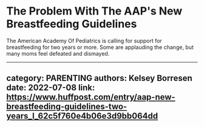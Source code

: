 # The Problem With The AAP's New Breastfeeding Guidelines

The American Academy Of Pediatrics is calling for support for breastfeeding for two years or more. Some are applauding the change, but many moms feel defeated and dismayed.

---
category: PARENTING
authors: Kelsey Borresen
date: 2022-07-08
link: https://www.huffpost.com/entry/aap-new-breastfeeding-guidelines-two-years_l_62c5f760e4b06e3d9bb064dd
---
